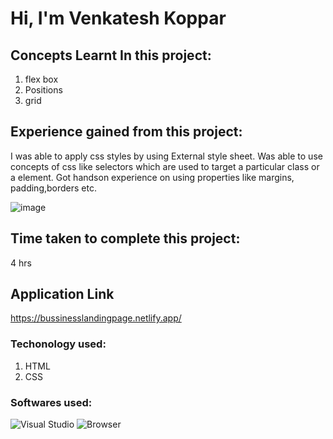 # Hi, I'm Venkatesh Koppar

## Concepts Learnt In this project:

1. flex box 
2. Positions
3. grid


## Experience gained from this project:
I was able to apply css styles by using External style sheet. 
Was able to use concepts of css like selectors which are used to target a particular class or a element. Got handson experience on using properties like margins, padding,borders etc.   

![image](./Output.png)

## Time taken to complete this project:
4 hrs

## Application Link
https://bussinesslandingpage.netlify.app/


### Techonology used:
1. HTML
2. CSS

### Softwares used:
![Visual Studio](https://img.shields.io/badge/Code--editor-Visual%20Studio-green)
![Browser](https://img.shields.io/badge/Browser-Google--Chrome-green)
